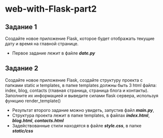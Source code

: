 # web-with-Flask-part2
## Задание 1
Создайте новое приложение Flask, которое будет отображать текущие дату и время на главной странице.
   - Первое задание лежит в файле ***date.py***
## Задание 2
Создайте новое приложение Flask, создайте структуру проекта с папками static и templates, в папке templates должны быть 3 html файла: index, blog, contacts (главная страница, страница блога и контакты). Заполните их информацией и выведите силами flask сервера, используя функцию render_template()
   - Результат второго задание можно увидеть, запустив файл ***main.py***, 
   - Структура проекта лежит в папке templates, в файлах ***index.html***,
***blog.html***, ***contacts.html*** 
   - Задействованные стили находятся в файле ***style.css***, в папке ***static/css***

 

